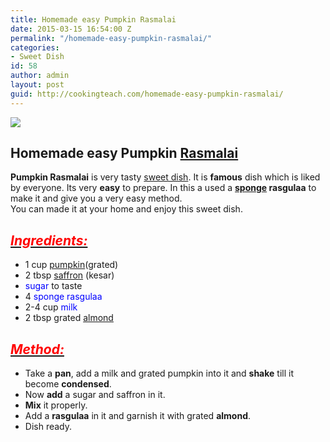 ```yaml
---
title: Homemade easy Pumpkin Rasmalai
date: 2015-03-15 16:54:00 Z
permalink: "/homemade-easy-pumpkin-rasmalai/"
categories:
- Sweet Dish
id: 58
author: admin
layout: post
guid: http://cookingteach.com/homemade-easy-pumpkin-rasmalai/
---
```


[![](http://4.bp.blogspot.com/-aZSEuKpBQEQ/VQWvhKTwDjI/AAAAAAAAAJY/tGZ15OSzE50/s1600/download.jpg)](http://4.bp.blogspot.com/-aZSEuKpBQEQ/VQWvhKTwDjI/AAAAAAAAAJY/tGZ15OSzE50/s1600/download.jpg)

## Homemade easy Pumpkin [Rasmalai](http://en.wikipedia.org/wiki/Ras_malai "Ras malai")

**Pumpkin Rasmalai** is very tasty [sweet dish](http://en.wikipedia.org/wiki/Dessert "Dessert"). It is **famous** dish which is liked by everyone. Its very **easy** to prepare. In this a used a **[sponge](http://www.williams-sonoma.com/recipe/lemon-sponge-cake.html "Lemon Sponge Cake") rasgulaa** to make it and give you a very easy method.  
You can made it at your home and enjoy this sweet dish.

## _<u><span style="color: red;">Ingredients:</span></u>_

*   1 cup <span style="color: blue;">[pumpkin](http://en.wikipedia.org/wiki/Pumpkin "Pumpkin")</span>(grated)
*   2 tbsp <span style="color: blue;">[saffron](http://en.wikipedia.org/wiki/Saffron "Saffron")</span> (kesar)
*   <span style="color: blue;">sugar</span> to taste
*   4 <span style="color: blue;">sponge rasgulaa</span>
*   2-4 cup <span style="color: blue;">milk</span>
*   2 tbsp grated <span style="color: blue;">[almond](http://en.wikipedia.org/wiki/Almond "Almond")</span>

## _<u><span style="color: red;">Method:</span></u>_

*   Take a **pan**, add a milk and grated pumpkin into it and **shake** till it become **condensed**.
*   Now **add** a sugar and saffron in it.
*   **Mix** it properly.
*   Add a **rasgulaa** in it and garnish it with grated **almond**.
*   Dish ready.
